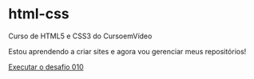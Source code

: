 # html-css
 Curso de HTML5 e CSS3 do CursoemVídeo

 Estou aprendendo a criar sites e agora vou gerenciar meus repositórios!

 <a href="https://jaderds.github.io/html-css/desafios/d010/android.html" target= '_blank'>Executar o desafio 010 </a>